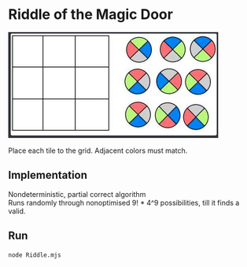 # Riddle of the Magic Door

<img src="Riddle.jpg" alt="the door riddle"/>

Place each tile to the grid. Adjacent colors must match.

## Implementation
Nondeterministic, partial correct algorithm\
Runs randomly through nonoptimised 9! * 4^9 possibilities, till it finds a valid.

## Run
```bash
node Riddle.mjs
```